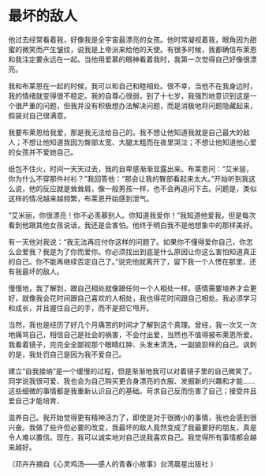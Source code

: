 # 最坏的敌人

他过去经常看着我，好像我是全宇宙最漂亮的女孩。他时常凝视着我，眼角因为甜蜜的微笑而产生皱纹，说我是上帝派来给他的天使。有很多时候，我都确信布莱恩和我注定要永远在一起。当他用爱慕的眼神看着我时，我第一次觉得自己好像很漂亮。 

我和布莱恩在一起的时候，我可以和自己和睦相处。很不幸，当他不在我身边时，我的情绪就变得很不稳定。我的自尊心很弱，到了十七岁，我强烈地意识到这是一个很严重的问题，但我并没有积极想办法解决问题，而是消极地将问题隐藏起来，假装对自己很满意。 

我要布莱恩给我爱，那是我无法给自己的。我不想让他知道我就是自己最大的敌人；不想让他知道我因为臀部太宽、大腿太粗而在夜里哭泣；不想让他知道他心爱的女孩并不爱她自己。 

纸包不住火，时间一天天过去，我的自卑感渐渐显露出来。布莱恩问：“艾米丽，你为什么不穿那件衬衫？”我回答他：“那会让我的臀部看起来太大。”开始听到我这么说，他的反应就是耸耸肩，像一般男孩一样，也不会再追问下去。问题是，类似这样的情况越来越频繁，布莱恩开始感到泄气。 

“艾米丽，你很漂亮！你不必羡慕别人。你知道我爱你！”我知道他爱我，但是每次看到他跟其他女孩说话，我还是会害怕。他终于明白我不是他想象中的那样美好。 

有一天他对我说：“我无法再应付你这样的问题了。如果你不懂得爱你自己，你怎么会爱我？我是为了你而爱你。你必须找出到底是什么原因让你这么害怕知道真正的自己。你不能再继续否定自己了。”说完他就离开了，留下我一个人愣在那里，还有我最坏的敌人。 

慢慢地，我了解到，跟自己相处就像跟任何一个人相处一样。感情需要培养才会更好，就像我会花时间跟自己喜欢的人相处，我也得花时间跟自己相处。我必须学习和成长，并且握住自己的手，而不是把它甩开。 

当然，我也是经历了好几个月痛苦的时间才了解到这个真理。曾经，我一次又一次地痛骂自己，相信自己是社会的祸害，不会付出爱，当然也不值得被布莱恩所爱。我看着镜子，完完全全鄙视那个眼睛红肿、头发未清洗，一副狼狈样的自己。讽刺的是，我处罚自己是因为我不爱自己。 

建立“自我接纳”是一个缓慢的过程，但是渐渐地我可以对着镜子里的自己微笑了。同学说我很可爱、我也会为自己购买更合身漂亮的衣服、发掘新的兴趣和才能……这些细微的事情都是我重新认识自己的基础。苛求自己反而伤害了自己；接受并且爱自己才能培育、 

滋养自己。我开始觉得更有精神活力了，即使是对于很微小的事情，我也会感到很兴奋。我做了些许但必要的改变，我最坏的敌人竟然变成了我最要好的朋友，真是令人难以置信。现在，我可以诚实地对自己说我喜欢自己。我觉得所有事情都会越来越好。 

（邓卉卉摘自《心灵鸡汤——感人的青春小故事》台湾晨星出版社 ）